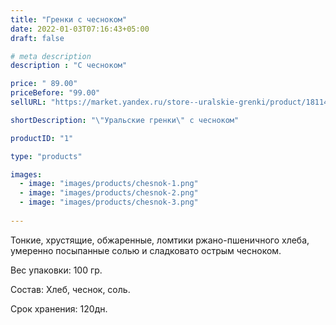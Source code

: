 ```yaml
---
title: "Гренки с чесноком"
date: 2022-01-03T07:16:43+05:00
draft: false

# meta description
description : "С чесноком"

price: " 89.00"
priceBefore: "99.00"
sellURL: "https://market.yandex.ru/store--uralskie-grenki/product/1811442135?businessId=52277773&sku=101920809027"

shortDescription: "\"Уральские гренки\" с чесноком"

productID: "1"

type: "products"

images:
  - image: "images/products/chesnok-1.png"
  - image: "images/products/chesnok-2.png"
  - image: "images/products/chesnok-3.png"
  
---
```


Тонкие, хрустящие, обжаренные, ломтики ржано-пшеничного хлеба, умеренно посыпанные солью и сладковато острым чесноком.

Вес упаковки: 100 гр.

Состав: Хлеб, чеснок, соль.

Срок хранения: 120дн.
